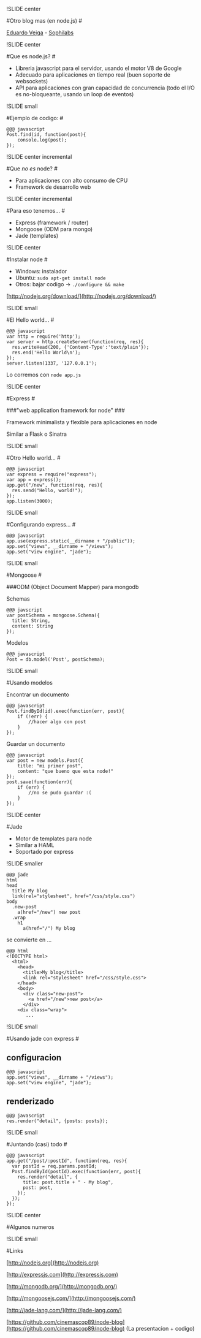 !SLIDE center

#Otro blog mas (en node.js) #

[Eduardo Veiga](https://github.com/cinemascop89) - [Sophilabs](https://github.com/sophilabs)


!SLIDE center

#Que es node.js? #

* Libreria javascript para el servidor, usando el motor V8 de Google
* Adecuado para aplicaciones en tiempo real (buen soporte de websockets)
* API para aplicaciones con gran capacidad de concurrencia (todo el I/O es no-bloqueante, usando un loop de eventos)


!SLIDE small

#Ejemplo de codigo: #

    @@@ javascript
    Post.find(id, function(post){
        console.log(post);
    });


!SLIDE center incremental

#Que *no es* node? #

* Para aplicaciones con alto consumo de CPU
* Framework de desarrollo web


!SLIDE center incremental

#Para eso tenemos... #

* Express (framework / router)
* Mongoose (ODM para mongo)
* Jade (templates)


!SLIDE center

#Instalar node #

* Windows: instalador
* Ubuntu: ```sudo apt-get install node```
* Otros: bajar codigo -> ```./configure && make```

[http://nodejs.org/download/](http://nodejs.org/download/)


!SLIDE small

#El Hello world... #

    @@@ javascript
    var http = require('http');
    var server = http.createServer(function(req, res){
      res.writeHead(200, {'Content-Type':'text/plain'});
      res.end('Hello World\n');
    });
    server.listen(1337, '127.0.0.1');


Lo corremos con ```node app.js```
 

!SLIDE center

#Express #

###"web application framework for node" ###

Framework minimalista y flexible para aplicaciones en node

Similar a Flask o Sinatra



!SLIDE small

#Otro Hello world... #

    @@@ javascript
    var express = require("express");
    var app = express();
    app.get("/new", function(req, res){
      res.send("Hello, world!");
    });
    app.listen(3000);


!SLIDE small

#Configurando express... #

    @@@ javascript
    app.use(express.static(__dirname + "/public"));
    app.set("views", __dirname + "/views");
    app.set("view engine", "jade");


!SLIDE small

#Mongoose #

###ODM (Object Document Mapper) para mongodb

Schemas

    @@@ javscript
    var postSchema = mongoose.Schema({
      title: String,
      content: String
    });


Modelos

    @@@ javascript 
    Post = db.model('Post', postSchema);


!SLIDE small

#Usando modelos

Encontrar un documento

    @@@ javascript
    Post.findById(id).exec(function(err, post){
        if (!err) {
            //hacer algo con post
        }
    });


Guardar un documento
   
    @@@ javascript
    var post = new models.Post({
        title: "mi primer post",
        content: "que bueno que esta node!"
    });
    post.save(function(err){
        if (err) {
            //no se pudo guardar :(
        }
    });


!SLIDE center

#Jade

* Motor de templates para node
* Similar a HAML
* Soportado por express


!SLIDE smaller

    @@@ jade
    html
    head
      title My blog
      link(rel="stylesheet", href="/css/style.css")
    body
      .new-post
        a(href="/new") new post
      .wrap
        h1 
          a(href="/") My blog


se convierte en ...

    @@@ html
    <!DOCTYPE html>
      <html>
        <head>
          <title>My blog</title>
          <link rel="stylesheet" href="/css/style.css">
        </head>
        <body>
          <div class="new-post">
            <a href="/new">new post</a>
          </div>
        <div class="wrap">
           ...


!SLIDE small

#Usando jade con express #

## configuracion

    @@@ javascript
    app.set("views", __dirname + "/views");
    app.set("view engine", "jade");

## renderizado

    @@@ javascript
    res.render("detail", {posts: posts});


!SLIDE small

#Juntando (casi) todo #

    @@@ javascript
    app.get("/post/:postId", function(req, res){
      var postId = req.params.postId;
      Post.findById(postId).exec(function(err, post){
        res.render("detail", {
          title: post.title + " - My blog", 
          post: post,
        });
      });
    });


!SLIDE center

#Algunos numeros


!SLIDE small

#Links

[http://nodejs.org](http://nodejs.org)

[http://expressjs.com](http://expressjs.com)

[http://mongodb.org/](http://mongodb.org/)

[http://mongoosejs.com/](http://mongoosejs.com/)

[http://jade-lang.com/](http://jade-lang.com/)


[https://github.com/cinemascop89/node-blog](https://github.com/cinemascop89/node-blog) (La presentacion + codigo)
